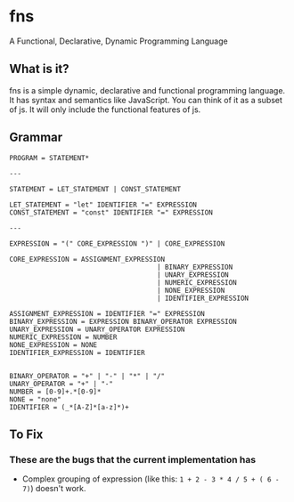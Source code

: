 # fns

A Functional, Declarative, Dynamic Programming Language

## What is it?

fns is a simple dynamic, declarative and functional programming language. It has syntax and semantics like JavaScript. You can think of it as a subset of js. It will only include the functional features of js.

## Grammar

```
PROGRAM = STATEMENT*

---

STATEMENT = LET_STATEMENT | CONST_STATEMENT

LET_STATEMENT = "let" IDENTIFIER "=" EXPRESSION
CONST_STATEMENT = "const" IDENTIFIER "=" EXPRESSION

---

EXPRESSION = "(" CORE_EXPRESSION ")" | CORE_EXPRESSION

CORE_EXPRESSION = ASSIGNMENT_EXPRESSION
                                     | BINARY_EXPRESSION
                                     | UNARY_EXPRESSION
                                     | NUMERIC_EXPRESSION
                                     | NONE_EXPRESSION
                                     | IDENTIFIER_EXPRESSION

ASSIGNMENT_EXPRESSION = IDENTIFIER "=" EXPRESSION
BINARY_EXPRESSION = EXPRESSION BINARY_OPERATOR EXPRESSION
UNARY_EXPRESSION = UNARY_OPERATOR EXPRESSION
NUMERIC_EXPRESSION = NUMBER
NONE_EXPRESSION = NONE
IDENTIFIER_EXPRESSION = IDENTIFIER


BINARY_OPERATOR = "+" | "-" | "*" | "/"
UNARY_OPERATOR = "+" | "-"
NUMBER = [0-9]+.*[0-9]*
NONE = "none"
IDENTIFIER = (_*[A-Z]*[a-z]*)+
```

## To Fix

### These are the bugs that the current implementation has

- Complex grouping of expression (like this: `1 + 2 - 3 * 4 / 5 + ( 6 - 7)`) doesn't work.
